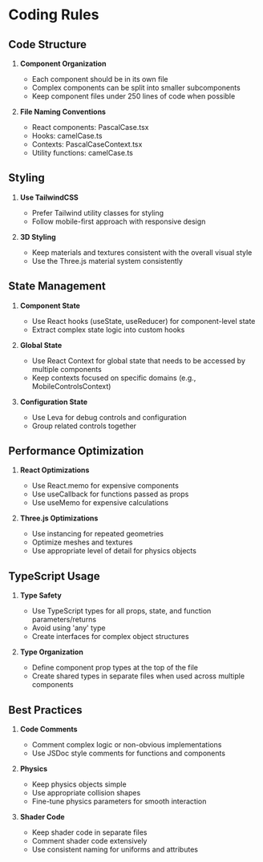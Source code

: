 # Coding Rules

## Code Structure
1. **Component Organization**
   - Each component should be in its own file
   - Complex components can be split into smaller subcomponents
   - Keep component files under 250 lines of code when possible

2. **File Naming Conventions**
   - React components: PascalCase.tsx
   - Hooks: camelCase.ts
   - Contexts: PascalCaseContext.tsx
   - Utility functions: camelCase.ts

## Styling
1. **Use TailwindCSS**
   - Prefer Tailwind utility classes for styling
   - Follow mobile-first approach with responsive design

2. **3D Styling**
   - Keep materials and textures consistent with the overall visual style
   - Use the Three.js material system consistently

## State Management
1. **Component State**
   - Use React hooks (useState, useReducer) for component-level state
   - Extract complex state logic into custom hooks

2. **Global State**
   - Use React Context for global state that needs to be accessed by multiple components
   - Keep contexts focused on specific domains (e.g., MobileControlsContext)

3. **Configuration State**
   - Use Leva for debug controls and configuration
   - Group related controls together

## Performance Optimization
1. **React Optimizations**
   - Use React.memo for expensive components
   - Use useCallback for functions passed as props
   - Use useMemo for expensive calculations

2. **Three.js Optimizations**
   - Use instancing for repeated geometries
   - Optimize meshes and textures
   - Use appropriate level of detail for physics objects

## TypeScript Usage
1. **Type Safety**
   - Use TypeScript types for all props, state, and function parameters/returns
   - Avoid using 'any' type
   - Create interfaces for complex object structures

2. **Type Organization**
   - Define component prop types at the top of the file
   - Create shared types in separate files when used across multiple components

## Best Practices
1. **Code Comments**
   - Comment complex logic or non-obvious implementations
   - Use JSDoc style comments for functions and components

2. **Physics**
   - Keep physics objects simple
   - Use appropriate collision shapes
   - Fine-tune physics parameters for smooth interaction

3. **Shader Code**
   - Keep shader code in separate files
   - Comment shader code extensively
   - Use consistent naming for uniforms and attributes
